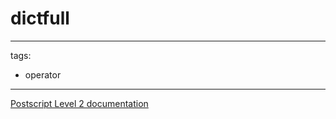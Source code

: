 # dictfull

---
tags:

- operator

---

[Postscript Level 2 documentation](https://hepunx.rl.ac.uk/~adye/psdocs/ref/PSL2d.html#dictfull)
